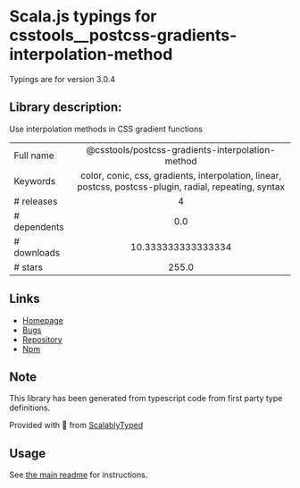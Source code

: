 
# Scala.js typings for csstools__postcss-gradients-interpolation-method

Typings are for version 3.0.4

## Library description:
Use interpolation methods in CSS gradient functions

|                    |                 |
| ------------------ | :-------------: |
| Full name          | @csstools/postcss-gradients-interpolation-method |
| Keywords           | color, conic, css, gradients, interpolation, linear, postcss, postcss-plugin, radial, repeating, syntax |
| # releases         | 4 |
| # dependents       | 0.0 |
| # downloads        | 10.333333333333334 |
| # stars            | 255.0 |

## Links
- [Homepage](https://github.com/csstools/postcss-plugins/tree/main/plugins/postcss-gradients-interpolation-method#readme)
- [Bugs](https://github.com/csstools/postcss-plugins/issues)
- [Repository](https://github.com/csstools/postcss-plugins)
- [Npm](https://www.npmjs.com/package/%40csstools%2Fpostcss-gradients-interpolation-method)
    


## Note
This library has been generated from typescript code from first party type definitions.

Provided with :purple_heart: from [ScalablyTyped](https://github.com/oyvindberg/ScalablyTyped)

## Usage
See [the main readme](../../readme.md) for instructions.


